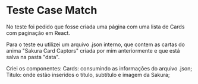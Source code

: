 # Teste Case Match

No teste foi pedido que fosse criada uma página com uma lista de Cards com paginação em React. 

Para o teste eu utilizei um arquivo .json interno, que contem as cartas do anima "Sakura Card Captors" criada por mim anteriormente e que está salva na pasta "data".

Criei os componentes:
Cards: consumindo as informações do arquivo .json;
Titulo: onde estão inseridos o título, subtítulo e imagem da Sakura;




